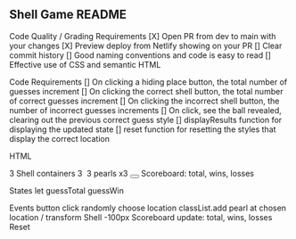 ## Shell Game README

Code Quality / Grading Requirements
[X] Open PR from dev to main with your changes
[X] Preview deploy from Netlify showing on your PR
[] Clear commit history
[] Good naming conventions and code is easy to read
[] Effective use of CSS and semantic HTML

Code Requirements
[] On clicking a hiding place button, the total number of guesses increment
[] On clicking the correct shell button, the total number of correct guesses increment
[] On clicking the incorrect shell button, the number of incorrect guesses increments
[] On click, see the ball revealed, clearing out the previous correct guess style
[] displayResults function for displaying the updated state
[] reset function for resetting the styles that display the correct location

HTML

3 Shell containers
3 <img>
3 pearls
x3 <button></button>
Scoreboard: total, wins, losses

States
let guessTotal guessWin

Events
button click
randomly choose location
classList.add pearl at chosen location / transform Shell -100px
Scoreboard update: total, wins, losses
Reset
